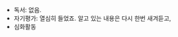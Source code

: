 - 독서: 없음.
- 자기평가: 열심히 들었죠. 알고 있는 내용은 다시 한번 새겨듣고, 
- 심화활동
<!--stackedit_data:
eyJoaXN0b3J5IjpbMTc1Nzc4NTI4NCwxNjE2NTE5MTA4LC0xNz
QwNzc2NzEyXX0=
-->